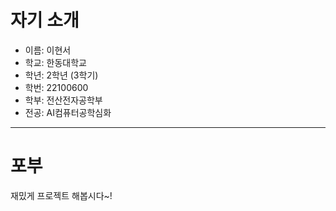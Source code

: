 # 자기 소개

- 이름: 이현서
- 학교: 한동대학교
- 학년: 2학년 (3학기)
- 학번: 22100600
- 학부: 전산전자공학부
- 전공: AI컴퓨터공학심화

---

# 포부

재밌게 프로젝트 해봅시다~!